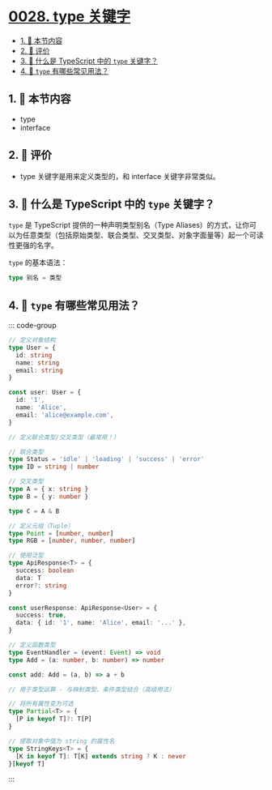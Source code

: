 # [0028. type 关键字](https://github.com/tnotesjs/TNotes.typescript/tree/main/notes/0028.%20type%20%E5%85%B3%E9%94%AE%E5%AD%97)

<!-- region:toc -->

- [1. 🎯 本节内容](#1--本节内容)
- [2. 🫧 评价](#2--评价)
- [3. 🤔 什么是 TypeScript 中的 `type` 关键字？](#3--什么是-typescript-中的-type-关键字)
- [4. 🤔 `type` 有哪些常见用法？](#4--type-有哪些常见用法)

<!-- endregion:toc -->

## 1. 🎯 本节内容

<!-- 类型别名的最佳实践 -->

- type
- interface

## 2. 🫧 评价

- type 关键字是用来定义类型的，和 interface 关键字非常类似。

## 3. 🤔 什么是 TypeScript 中的 `type` 关键字？

`type` 是 TypeScript 提供的一种声明类型别名（Type Aliases）的方式，让你可以为任意类型（包括原始类型、联合类型、交叉类型、对象字面量等）起一个可读性更强的名字。

`type` 的基本语法：

```ts
type 别名 = 类型
```

## 4. 🤔 `type` 有哪些常见用法？

::: code-group

```ts [1]
// 定义对象结构
type User = {
  id: string
  name: string
  email: string
}

const user: User = {
  id: '1',
  name: 'Alice',
  email: 'alice@example.com',
}
```

```ts [2]
// 定义联合类型/交叉类型（最常用！）

// 联合类型
type Status = 'idle' | 'loading' | 'success' | 'error'
type ID = string | number

// 交叉类型
type A = { x: string }
type B = { y: number }

type C = A & B
```

```ts [3]
// 定义元组（Tuple）
type Point = [number, number]
type RGB = [number, number, number]
```

```ts [4]
// 使用泛型
type ApiResponse<T> = {
  success: boolean
  data: T
  error?: string
}

const userResponse: ApiResponse<User> = {
  success: true,
  data: { id: '1', name: 'Alice', email: '...' },
}
```

```ts [5]
// 定义函数类型
type EventHandler = (event: Event) => void
type Add = (a: number, b: number) => number

const add: Add = (a, b) => a + b
```

```ts [6]
// 用于类型运算 - 与映射类型、条件类型结合（高级用法）

// 将所有属性变为可选
type Partial<T> = {
  [P in keyof T]?: T[P]
}

// 提取对象中值为 string 的属性名
type StringKeys<T> = {
  [K in keyof T]: T[K] extends string ? K : never
}[keyof T]
```

:::
